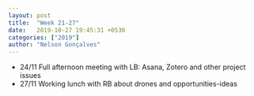 ```yaml
---
layout: post
title:  "Week 21-27"
date:   2019-10-27 19:45:31 +0530
categories: ["2019"]
author: "Nelson Gonçalves"
---
```




* 24/11 Full afternoon meeting with LB: Asana, Zotero and other project issues
* 27/11 Working lunch with RB about drones and opportunities-ideas



